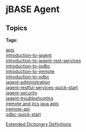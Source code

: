 # jBASE Agent

<PageHeader />

## Topics

**Tags:**
<badge text='jagent' vertical='middle' />

[apis](./apis)  
[introduction-to-jagent](./introduction-to-jagent)  
[introduction-to-jagent-rest-services](./introduction-to-jagent-rest-services)  
[introduction-to-jodbc](./introduction-to-jodbc)  
[introduction-to-jremote](./introduction-to-jremote)  
[introduction-to-odbc](../odbc/README.md)  
[jagent-administration](./jagent-administration)  
[jagent-restful-services-quick-start](./jagent-restful-services-quick-start)  
[jagent-security](./jagent-security)  
[jagent-troubleshooting](../jagent/jagent-troubleshooting/README.md)  
[jremote and jrcs java apis](./jremote&jrcs/README.md)  
[jremote-api](./jremote-api)  
[odbc-quick-start](./odbc-quick-start)  

[Extended Dictionary Definitions](../../files/extended-dictionary/README.md)

<PageFooter />
